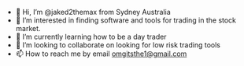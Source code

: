 - 👋 Hi, I’m @jaked2themax from Sydney Australia
- 👀 I’m interested in finding software and tools for trading in the stock market.
- 🌱 I’m currently learning how to be a day trader
- 💞️ I’m looking to collaborate on looking for low risk trading tools
- 📫 How to reach me by email omgitsthe1@gmail.com

<!---
jaked2themax/jaked2themax is a ✨ special ✨ repository because its `README.md` (this file) appears on your GitHub profile.
You can click the Preview link to take a look at your changes.
--->
